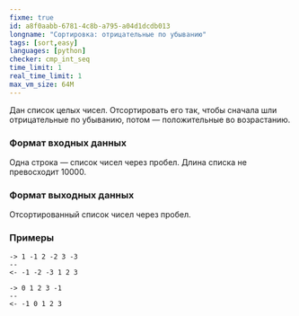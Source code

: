 ```yaml
---
fixme: true
id: a8f0aabb-6781-4c8b-a795-a04d1dcdb013
longname: "Сортировка: отрицательные по убыванию"
tags: [sort,easy]
languages: [python]
checker: cmp_int_seq
time_limit: 1
real_time_limit: 1
max_vm_size: 64M
---
```


Дан список целых чисел. Отсортировать его так, чтобы сначала шли отрицательные по убыванию, потом — положительные во возрастанию.

### Формат входных данных

Одна строка — список чисел через пробел. Длина списка не превосходит 10000.

### Формат выходных данных

Отсортированный список чисел через пробел.

### Примеры

```
-> 1 -1 2 -2 3 -3
--
<- -1 -2 -3 1 2 3
```

```
-> 0 1 2 3 -1
--
<- -1 0 1 2 3
```
